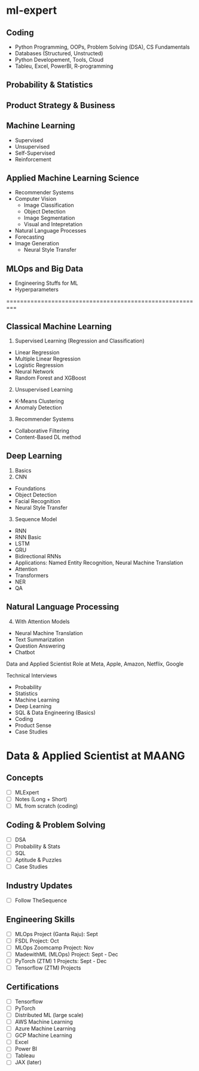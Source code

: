 # ml-expert

## Coding
- Python Programming, OOPs, Problem Solving (DSA), CS Fundamentals
- Databases (Structured, Unstructed)
- Python Developement, Tools, Cloud 
- Tableu, Excel, PowerBI, R-programming

## Probability & Statistics

## Product Strategy & Business

## Machine Learning
- Supervised
- Unsupervised
- Self-Supervised
- Reinforcement

## Applied Machine Learning Science
- Recommender Systems
- Computer Vision
  - Image Classification 
  - Object Detection
  - Image Segmentation
  - Visual and Intepretation
- Natural Language Processes
- Forecasting
- Image Generation
  - Neural Style Transfer

## MLOps and Big Data
- Engineering Stuffs for ML
- Hyperparameters







=========================================================

## Classical Machine Learning
1. Supervised Learning (Regression and Classification)
- Linear Regression
- Multiple Linear Regression
- Logistic Regression
- Neural Network
- Random Forest and XGBoost
2. Unsupervised Learning
- K-Means Clustering 
- Anomaly Detection
3. Recommender Systems
- Collaborative Filtering
- Content-Based DL method

## Deep Learning 
1. Basics
2.  CNN
 - Foundations
 - Object Detection
 - Facial Recognition
 - Neural Style Transfer
3. Sequence Model
 - RNN
  - RNN Basic
  - LSTM
  - GRU
  - Bidirectional RNNs
  - Applications: Named Entity Recognition, Neural Machine Translation
 - Attention 
  - Transformers
  - NER
  - QA

## Natural Language Processing
4. With Attention Models
- Neural Machine Translation
- Text Summarization
- Question Answering
- Chatbot

Data and Applied Scientist Role at Meta, Apple, Amazon, Netflix, Google

Technical Interviews
- Probability
- Statistics
- Machine Learning
- Deep Learning
- SQL & Data Engineering (Basics)
- Coding
- Product Sense
- Case Studies

# Data & Applied Scientist at MAANG

## Concepts
- [ ] MLExpert
- [ ] Notes (Long + Short)
- [ ] ML from scratch (coding)

## Coding & Problem Solving
- [ ] DSA
- [ ] Probability & Stats
- [ ] SQL
- [ ] Aptitude & Puzzles
- [ ] Case Studies

## Industry Updates
- [ ] Follow TheSequence

## Engineering Skills 
- [ ] MLOps Project (Ganta Raju): Sept
- [ ] FSDL Project: Oct
- [ ] MLOps Zoomcamp Project: Nov
- [ ] MadewithML (MLOps) Project: Sept - Dec
- [ ] PyTorch (ZTM) 1 Projects: Sept - Dec
- [ ] Tensorflow (ZTM) Projects

## Certifications
- [ ] Tensorflow
- [ ] PyTorch
- [ ] Distributed ML (large scale)
- [ ] AWS Machine Learning
- [ ] Azure Machine Learning
- [ ] GCP Machine Learning
- [ ] Excel
- [ ] Power BI
- [ ] Tableau
- [ ] JAX (later)
